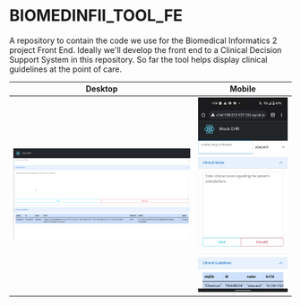 # BIOMEDINFII_TOOL_FE

A repository to contain the code we use for the Biomedical Informatics 2 project Front End.
Ideally we'll develop the front end to a Clinical Decision Support System in this repository. 
So far the tool helps display clinical guidelines at the point of care.

| Desktop                    | Mobile                   |
|----------------------------|--------------------------|
| ![DesktopPreview][desktop] | ![MobilePreview][mobile] |

[mobile]: Mobile-preview.jpeg
[desktop]: Desktop-preview.png